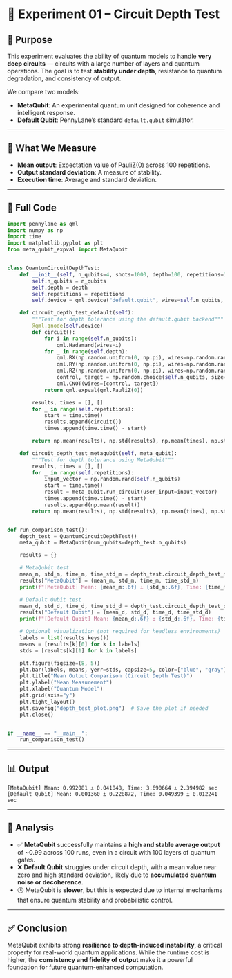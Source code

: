 # 🧪 Experiment 01 – Circuit Depth Test

## 🎯 Purpose

This experiment evaluates the ability of quantum models to handle **very deep circuits** — circuits with a large number of layers and quantum operations. The goal is to test **stability under depth**, resistance to quantum degradation, and consistency of output.

We compare two models:

- **MetaQubit**: An experimental quantum unit designed for coherence and intelligent response.
- **Default Qubit**: PennyLane’s standard `default.qubit` simulator.

---

## 🧠 What We Measure

- **Mean output**: Expectation value of PauliZ(0) across 100 repetitions.
- **Output standard deviation**: A measure of stability.
- **Execution time**: Average and standard deviation.

---

## 🧾 Full Code

```python
import pennylane as qml
import numpy as np
import time
import matplotlib.pyplot as plt
from meta_qubit_expval import MetaQubit


class QuantumCircuitDepthTest:
    def __init__(self, n_qubits=4, shots=1000, depth=100, repetitions=100):
        self.n_qubits = n_qubits
        self.depth = depth
        self.repetitions = repetitions
        self.device = qml.device("default.qubit", wires=self.n_qubits, shots=shots)

    def circuit_depth_test_default(self):
        """Test for depth tolerance using the default.qubit backend"""
        @qml.qnode(self.device)
        def circuit():
            for i in range(self.n_qubits):
                qml.Hadamard(wires=i)
            for _ in range(self.depth):
                qml.RX(np.random.uniform(0, np.pi), wires=np.random.randint(0, self.n_qubits))
                qml.RY(np.random.uniform(0, np.pi), wires=np.random.randint(0, self.n_qubits))
                qml.RZ(np.random.uniform(0, np.pi), wires=np.random.randint(0, self.n_qubits))
                control, target = np.random.choice(self.n_qubits, size=2, replace=False)
                qml.CNOT(wires=[control, target])
            return qml.expval(qml.PauliZ(0))

        results, times = [], []
        for _ in range(self.repetitions):
            start = time.time()
            results.append(circuit())
            times.append(time.time() - start)

        return np.mean(results), np.std(results), np.mean(times), np.std(times)

    def circuit_depth_test_metaqubit(self, meta_qubit):
        """Test for depth tolerance using MetaQubit"""
        results, times = [], []
        for _ in range(self.repetitions):
            input_vector = np.random.rand(self.n_qubits)
            start = time.time()
            result = meta_qubit.run_circuit(user_input=input_vector)
            times.append(time.time() - start)
            results.append(np.mean(result))
        return np.mean(results), np.std(results), np.mean(times), np.std(times)


def run_comparison_test():
    depth_test = QuantumCircuitDepthTest()
    meta_qubit = MetaQubit(num_qubits=depth_test.n_qubits)

    results = {}

    # MetaQubit test
    mean_m, std_m, time_m, time_std_m = depth_test.circuit_depth_test_metaqubit(meta_qubit)
    results["MetaQubit"] = (mean_m, std_m, time_m, time_std_m)
    print(f"[MetaQubit] Mean: {mean_m:.6f} ± {std_m:.6f}, Time: {time_m:.6f} ± {time_std_m:.6f} sec")

    # Default Qubit test
    mean_d, std_d, time_d, time_std_d = depth_test.circuit_depth_test_default()
    results["Default Qubit"] = (mean_d, std_d, time_d, time_std_d)
    print(f"[Default Qubit] Mean: {mean_d:.6f} ± {std_d:.6f}, Time: {time_d:.6f} ± {time_std_d:.6f} sec")

    # Optional visualization (not required for headless environments)
    labels = list(results.keys())
    means = [results[k][0] for k in labels]
    stds = [results[k][1] for k in labels]

    plt.figure(figsize=(8, 5))
    plt.bar(labels, means, yerr=stds, capsize=5, color=["blue", "gray"])
    plt.title("Mean Output Comparison (Circuit Depth Test)")
    plt.ylabel("Mean Measurement")
    plt.xlabel("Quantum Model")
    plt.grid(axis="y")
    plt.tight_layout()
    plt.savefig("depth_test_plot.png")  # Save the plot if needed
    plt.close()


if __name__ == "__main__":
    run_comparison_test()
```

---

## 📊 Output

```
[MetaQubit] Mean: 0.992081 ± 0.041848, Time: 3.690664 ± 2.394982 sec
[Default Qubit] Mean: 0.001360 ± 0.228872, Time: 0.049399 ± 0.012241 sec
```

---

## 📌 Analysis

- ✅ **MetaQubit** successfully maintains a **high and stable average output** of ~0.99 across 100 runs, even in a circuit with 100 layers of quantum gates.
- ❌ **Default Qubit** struggles under circuit depth, with a mean value near zero and high standard deviation, likely due to **accumulated quantum noise or decoherence**.
- 🕒 MetaQubit is **slower**, but this is expected due to internal mechanisms that ensure quantum stability and probabilistic control.

---

## ✅ Conclusion

MetaQubit exhibits strong **resilience to depth-induced instability**, a critical property for real-world quantum applications. While the runtime cost is higher, the **consistency and fidelity of output** make it a powerful foundation for future quantum-enhanced computation.
